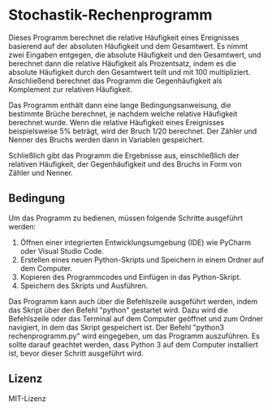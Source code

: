 # Stochastik-Rechenprogramm

Dieses Programm berechnet die relative Häufigkeit eines Ereignisses basierend auf der absoluten Häufigkeit und dem Gesamtwert. Es nimmt zwei Eingaben entgegen, die absolute Häufigkeit und den Gesamtwert, und berechnet dann die relative Häufigkeit als Prozentsatz, indem es die absolute Häufigkeit durch den Gesamtwert teilt und mit 100 multipliziert. Anschließend berechnet das Programm die Gegenhäufigkeit als Komplement zur relativen Häufigkeit.

Das Programm enthält dann eine lange Bedingungsanweisung, die bestimmte Brüche berechnet, je nachdem welche relative Häufigkeit berechnet wurde. Wenn die relative Häufigkeit eines Ereignisses beispielsweise 5% beträgt, wird der Bruch 1/20 berechnet. Der Zähler und Nenner des Bruchs werden dann in Variablen gespeichert.

Schließlich gibt das Programm die Ergebnisse aus, einschließlich der relativen Häufigkeit, der Gegenhäufigkeit und des Bruchs in Form von Zähler und Nenner.

## Bedingung

Um das Programm zu bedienen, müssen folgende Schritte ausgeführt werden:

1. Öffnen einer integrierten Entwicklungsumgebung (IDE) wie PyCharm oder Visual Studio Code.
2. Erstellen eines neuen Python-Skripts und Speichern in einem Ordner auf dem Computer.
3. Kopieren des Programmcodes und Einfügen in das Python-Skript.
4. Speichern des Skripts und Ausführen.

Das Programm kann auch über die Befehlszeile ausgeführt werden, indem das Skript über den Befehl "python" gestartet wird. Dazu wird die Befehlszeile oder das Terminal auf dem Computer geöffnet und zum Ordner navigiert, in dem das Skript gespeichert ist. Der Befehl "python3 rechenprogramm.py" wird eingegeben, um das Programm auszuführen. Es sollte darauf geachtet werden, dass Python 3 auf dem Computer installiert ist, bevor dieser Schritt ausgeführt wird.

## Lizenz

MIT-Lizenz

